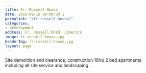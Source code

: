 ```yaml
---
title: Fr. Russell House
date: 2016-09-18 00:00:00 Z
permalink: "/fr-russell-house/"
categories:
- Development
address: Fr. Russell Road, Limerick
image: fr-russell-house.jpg
headerImg: fr-russell-house.jpg
layout: page
---
```


Site demolition and clearance, construction 10No 2 bed apartments including all site service and landscaping.
